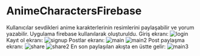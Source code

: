 # AnimeCharactersFirebase
Kullanıcılar sevdikleri anime karakterlerinin resimlerini paylaşabilir ve yorum yazabilir.
Uygulama firebase kullanılarak oluşturuldu.
Giriş ekranı: ![login](https://user-images.githubusercontent.com/83123957/128631514-d9193c03-6346-438b-a417-4b6ea264169c.PNG)
Kayıt ol ekranı: ![signup](https://user-images.githubusercontent.com/83123957/128631579-5e6669cf-0754-403d-b9c2-72e8c2479694.PNG)
Postlar ekranı: ![main](https://user-images.githubusercontent.com/83123957/128631605-a399e9ab-374f-43a1-9f32-65abe7967ae3.PNG)
![main2](https://user-images.githubusercontent.com/83123957/128631608-c884845b-11a4-4ec5-a5ca-5b7ff5eb8732.PNG)
Post paylaşma ekranı: ![share](https://user-images.githubusercontent.com/83123957/128631708-fbb2d33a-6e0e-4ff7-90f1-d3be1b06e4a6.PNG)
![share2](https://user-images.githubusercontent.com/83123957/128631709-f651c1f8-98d5-491f-813a-510ad6dc97a5.PNG)
En son paylaşılan akışta en üstte gelir: 
![main3](https://user-images.githubusercontent.com/83123957/128631610-384c3c7d-e764-4876-964c-a6ac71ca5c3b.PNG)
